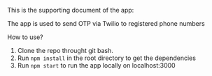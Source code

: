 This is the supporting document of the app:

The app is used to send OTP via Twilio to registered phone numbers

How to use?

1. Clone the repo throught git bash.
2. Run `npm install` in the root directory to get the dependencies
3. Run `npm start` to run the app locally on localhost:3000